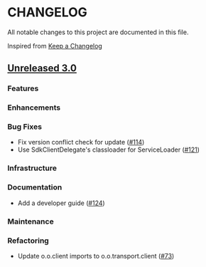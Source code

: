 # CHANGELOG
All notable changes to this project are documented in this file.

Inspired from [Keep a Changelog](https://keepachangelog.com/en/1.1.0/)

## [Unreleased 3.0](https://github.com/opensearch-project/opensearch-remote-metadata-sdk/compare/2.x...HEAD)
### Features
### Enhancements
### Bug Fixes
- Fix version conflict check for update ([#114](https://github.com/opensearch-project/opensearch-remote-metadata-sdk/pull/114))
- Use SdkClientDelegate's classloader for ServiceLoader ([#121](https://github.com/opensearch-project/opensearch-remote-metadata-sdk/pull/121))

### Infrastructure
### Documentation
- Add a developer guide ([#124](https://github.com/opensearch-project/opensearch-remote-metadata-sdk/pull/124))

### Maintenance
### Refactoring
- Update o.o.client imports to o.o.transport.client ([#73](https://github.com/opensearch-project/opensearch-remote-metadata-sdk/pull/73))
